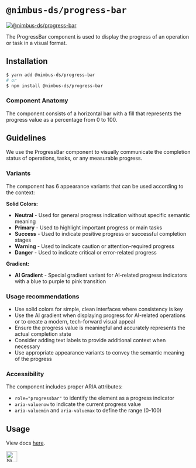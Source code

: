 # `@nimbus-ds/progress-bar`

[![@nimbus-ds/progress-bar](https://img.shields.io/npm/v/@nimbus-ds/progress-bar?label=%40nimbus-ds%2Fprogress-bar)](https://www.npmjs.com/package/@nimbus-ds/progress-bar)

The ProgressBar component is used to display the progress of an operation or task in a visual format.

## Installation

```sh
$ yarn add @nimbus-ds/progress-bar
# or
$ npm install @nimbus-ds/progress-bar
```

### Component Anatomy

The component consists of a horizontal bar with a fill that represents the progress value as a percentage from 0 to 100.

## Guidelines

We use the ProgressBar component to visually communicate the completion status of operations, tasks, or any measurable progress.

### Variants

The component has 6 appearance variants that can be used according to the context:

**Solid Colors:**
- **Neutral** - Used for general progress indication without specific semantic meaning
- **Primary** - Used to highlight important progress or main tasks  
- **Success** - Used to indicate positive progress or successful completion stages
- **Warning** - Used to indicate caution or attention-required progress
- **Danger** - Used to indicate critical or error-related progress

**Gradient:**
- **AI Gradient** - Special gradient variant for AI-related progress indicators with a blue to purple to pink transition

### Usage recommendations

- Use solid colors for simple, clean interfaces where consistency is key
- Use the AI gradient when displaying progress for AI-related operations or to create a modern, tech-forward visual appeal
- Ensure the progress value is meaningful and accurately represents the actual completion state
- Consider adding text labels to provide additional context when necessary
- Use appropriate appearance variants to convey the semantic meaning of the progress

### Accessibility

The component includes proper ARIA attributes:
- `role="progressbar"` to identify the element as a progress indicator
- `aria-valuenow` to indicate the current progress value
- `aria-valuemin` and `aria-valuemax` to define the range (0-100)

## Usage

View docs [here](https://nimbus.nuvemshop.com.br/documentation/atomic-components/progress-bar).

<img alt="Nimbus" style="margin-bottom: 30px;" src="https://tiendanube.github.io/design-system-nimbus/static/media/nimbus-logo.ab60bd79.png" height="30" /> 
